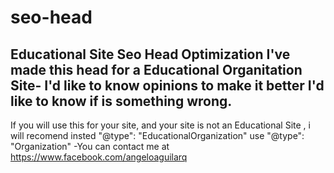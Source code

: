 # seo-head
Educational Site Seo Head Optimization
I've made this head for a Educational Organitation Site-
I'd like to know opinions to make it better
I'd like to know if is something wrong.
--------------
If you will use this for your site, and your site is not an Educational Site , i will recomend insted "@type": "EducationalOrganization" use "@type": "Organization"
-You can contact me at https://www.facebook.com/angeloaguilarq
